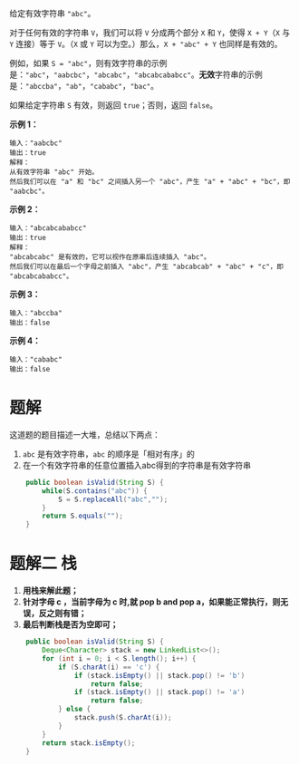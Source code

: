 给定有效字符串 `"abc"`。

对于任何有效的字符串 `V`，我们可以将 `V` 分成两个部分 `X` 和 `Y`，使得 `X + Y`（`X` 与 `Y` 连接）等于 `V`。（`X` 或 `Y` 可以为空。）那么，`X + "abc" + Y` 也同样是有效的。

例如，如果 `S = "abc"`，则有效字符串的示例是：`"abc"`，`"aabcbc"`，`"abcabc"`，`"abcabcababcc"`。**无效**字符串的示例是：`"abccba"`，`"ab"`，`"cababc"`，`"bac"`。

如果给定字符串 `S` 有效，则返回 `true`；否则，返回 `false`。

**示例 1：**

```
输入："aabcbc"
输出：true
解释：
从有效字符串 "abc" 开始。
然后我们可以在 "a" 和 "bc" 之间插入另一个 "abc"，产生 "a" + "abc" + "bc"，即 "aabcbc"。
```

**示例 2：**

```
输入："abcabcababcc"
输出：true
解释：
"abcabcabc" 是有效的，它可以视作在原串后连续插入 "abc"。
然后我们可以在最后一个字母之前插入 "abc"，产生 "abcabcab" + "abc" + "c"，即 "abcabcababcc"。
```

**示例 3：**

```
输入："abccba"
输出：false
```

**示例 4：**

```
输入："cababc"
输出：false
```

# 题解

这道题的题目描述一大堆，总结以下两点：

1. `abc` 是有效字符串，`abc` 的顺序是「相对有序」的
2. 在一个有效字符串的任意位置插入abc得到的字符串是有效字符串

```java
    public boolean isValid(String S) {
        while(S.contains("abc")) {
            S = S.replaceAll("abc","");
        }
        return S.equals("");
    }
```

# 题解二 栈

1. **用栈来解此题；**
2. **针对字母 c ，当前字母为 c 时,就 pop b and pop a，如果能正常执行，则无误，反之则有错；**
3. **最后判断栈是否为空即可；**

```java
    public boolean isValid(String S) {
        Deque<Character> stack = new LinkedList<>();
        for (int i = 0; i < S.length(); i++) {
            if (S.charAt(i) == 'c') {
                if (stack.isEmpty() || stack.pop() != 'b')
                    return false;
                if (stack.isEmpty() || stack.pop() != 'a')
                    return false;
            } else {
                stack.push(S.charAt(i));
            }
        }
        return stack.isEmpty();
    }
```

